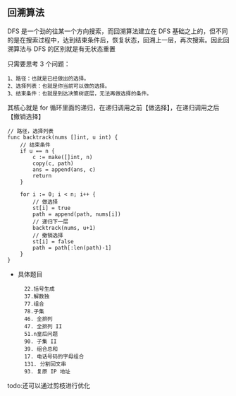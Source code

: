 ## 回溯算法

DFS 是一个劲的往某一个方向搜索，而回溯算法建立在 DFS 基础之上的，但不同的是在搜索过程中，达到结束条件后，恢复状态，回溯上一层，再次搜索。因此回溯算法与 DFS 的区别就是有无状态重置

只需要思考 3 个问题：

	1、路径：也就是已经做出的选择。
	2、选择列表：也就是你当前可以做的选择。
	3、结束条件：也就是到达决策树底层，无法再做选择的条件。

其核心就是 for 循环里面的递归，在递归调用之前【做选择】，在递归调用之后【撤销选择】

```golang
// 路径，选择列表
func backtrack(nums []int, u int) {
	// 结束条件
	if u == n {
		c := make([]int, n)
		copy(c, path)
		ans = append(ans, c)
		return
    }
    
	for i := 0; i < n; i++ {
        // 做选择
        st[i] = true
        path = append(path, nums[i])
        // 递归下一层
        backtrack(nums, u+1)
        // 撤销选择
        st[i] = false
        path = path[:len(path)-1]
	}
}
```

- 具体题目

        22.括号生成
        37.解数独
        77.组合
        78.子集
        46. 全排列
        47. 全排列 II
        51.n皇后问题
        90. 子集 II
        39. 组合总和
        17. 电话号码的字母组合
        131. 分割回文串
        93. 复原 IP 地址


todo:还可以通过剪枝进行优化